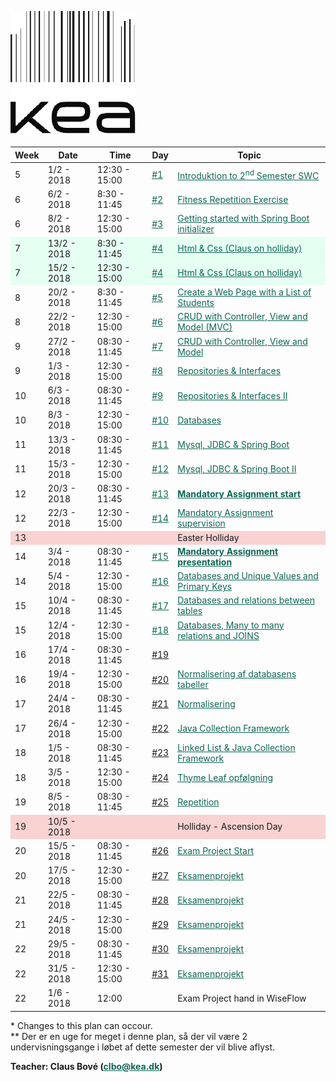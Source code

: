 <head>
  <style> 
    h1:first-of-type {display: none;}
    a {color:#0c6654}

   #image {
        float: left;
        width: 65px;
        margin-right: 20px; 
        margin-bottom: 10px;
    }
  </style>
</head>


<img src="https://github.com/dat17i/dat17i.github.io/raw/master/logokea.png" id="image" />

# DAT17I - SWC II SPRING 2018 

<table id="tbl">
  <thead>
  <tr>
      <th>Week</th>
      <th>Date</th>
      <th>Time</th>
      <th>Day</th>
      <th>Topic</th>
  </tr>
  </thead>
  <tbody>
  <tr>
      <td>5</td>
      <td>1/2 - 2018</td>
      <td>12:30 - 15:00</td>
      <td><a href="https://github.com/dat17i?utf8=%E2%9C%93&q=01&type=&language=">#1</a></td>
      <td><a href="https://github.com/dat17i/01_agenda/blob/master/README.md">Introduktion to 2<sup>nd</sup> Semester SWC</a></td>
  </tr>
  
  <tr>
      <td>6</td>
      <td>6/2 - 2018</td>
      <td>8:30 - 11:45</td>
      <td><a href="https://github.com/dat17i?utf8=%E2%9C%93&q=02&type=&language=">#2</a></td>
      <td><a href="https://github.com/dat17i/02_agenda/blob/master/README.md">Fitness Repetition Exercise</a></td>
  </tr>
  <tr>
      <td>6</td>
      <td>8/2 - 2018</td>
      <td>12:30 - 15:00</td>
      <td><a href="https://github.com/dat17i?utf8=%E2%9C%93&q=03&type=&language=">#3</a></td>
      <td><a href="https://github.com/dat17i/03_agenda/blob/master/README.md">Getting started with Spring Boot initializer</a></td>
  </tr>
  
  <tr style="background-color: #e6fff3">
      <td>7</td>
      <td>13/2 - 2018</td>
      <td>8:30 - 11:45</td>
      <td><a href="https://github.com/dat17i?utf8=%E2%9C%93&q=04&type=&language=">#4</a></td>
      <td><a href="https://github.com/dat17i/04_agenda/blob/master/README.md">Html & Css (Claus on holliday)</a></td>
  </tr>  
  <tr style="background-color: #e6fff3">
      <td>7</td>
      <td>15/2 - 2018</td>
      <td>12:30 - 15:00</td> 
      <td><a href="https://github.com/dat17i?utf8=%E2%9C%93&q=04&type=&language=">#4</a></td>
      <td><a href="https://github.com/dat17i/04_agenda/blob/master/README.md">Html & Css (Claus on holliday)</a></td>
  </tr>

  <tr>
      <td>8</td>
      <td>20/2 - 2018</td>
      <td>8:30 - 11:45</td>
      <td><a href="https://github.com/dat17i?utf8=%E2%9C%93&q=05&type=&language=">#5</a></td>
      <td><a href="https://github.com/dat17i/05_agenda/blob/master/README.md">Create a Web Page with a List of Students</a></td>
  </tr>
  <tr>
      <td>8</td>
      <td>22/2 - 2018</td>
      <td>12:30 - 15:00</td>
      <td><a href="https://github.com/dat17i?utf8=%E2%9C%93&q=06&type=&language=">#6</a></td>
      <td><a href="https://github.com/dat17i/06_agenda/blob/master/README.md">CRUD with Controller, View and Model (MVC)</a></td>
  </tr>

  <tr>
      <td>9</td>
      <td>27/2 - 2018</td>
      <td>08:30 - 11:45</td>
      <td><a href="https://github.com/dat17i?utf8=%E2%9C%93&q=07&type=&language=">#7</a></td>
      <td><a href="https://github.com/dat17i/07_agenda/blob/master/README.md">CRUD with Controller, View and Model</a></td>
  </tr>
  <tr>
      <td>9</td>
      <td>1/3 - 2018</td>
      <td>12:30 - 15:00</td>
      <td><a href="https://github.com/dat17i?utf8=%E2%9C%93&q=08&type=&language=">#8</a></td>
      <td><a href="https://github.com/dat17i/08_agenda/blob/master/README.md">Repositories & Interfaces</a></td>
  </tr>
  
  <tr>
      <td>10</td>
      <td>6/3 - 2018</td>
      <td>08:30 - 11:45</td>
      <td><a href="https://github.com/dat17i?utf8=%E2%9C%93&q=09&type=&language=">#9</a></td>
      <td><a href="https://github.com/dat17i/09_agenda/blob/master/README.md">Repositories & Interfaces II</a></td>
  </tr>
  <tr>
      <td>10</td>
      <td>8/3 - 2018</td>
      <td>12:30 - 15:00</td>
      <td><a href="https://github.com/dat17i?utf8=%E2%9C%93&q=10&type=&language=">#10</a></td>
      <td><a href="https://github.com/dat17i/010_agenda/blob/master/README.md">Databases</a></td>
  </tr>
  
  <tr>
      <td>11</td>
      <td>13/3 - 2018</td>
      <td>08:30 - 11:45</td>
      <td><a href="https://github.com/dat17i?utf8=%E2%9C%93&q=11&type=&language=">#11</a></td>
      <td><a href="https://github.com/dat17i/11_agenda/blob/master/README.md">Mysql, JDBC & Spring Boot</a></td>
  </tr>
  <tr>
      <td>11</td>
      <td>15/3 - 2018</td>
      <td>12:30 - 15:00</td>
      <td><a href="https://github.com/dat17i?utf8=%E2%9C%93&q=12&type=&language=">#12</a></td>
      <td><a href="https://github.com/dat17i/12_agenda/blob/master/README.md">Mysql, JDBC & Spring Boot II</a></td>
  </tr>

  <tr>
      <td>12</td>
      <td>20/3 - 2018</td>
      <td>08:30 - 11:45</td>
      <td><a href="https://github.com/dat17i?utf8=%E2%9C%93&q=13&type=&language=">#13</a></td>
      <td><b><a href="https://github.com/dat17i/13_agenda/blob/master/README.md">Mandatory Assignment start</a></b></td>
  </tr>
  <tr>
      <td>12</td>
      <td>22/3 - 2018</td>
      <td>12:30 - 15:00</td>
      <td><a href="https://github.com/dat17i?utf8=%E2%9C%93&q=14&type=&language=">#14</a></td>
      <td><a href="https://github.com/dat17i/14_agenda/blob/master/README.md">Mandatory Assignment supervision</a></td>
  </tr>
  
  <tr style="background-color:  #f9d2d2" class="holliday">
      <td>13</td>
      <td></td>
      <td></td>
      <td></td>
      <td>Easter Holliday</td>
  </tr>
 
  <tr>
      <td>14</td>
      <td>3/4 - 2018</td>
      <td>08:30 - 11:45</td>
      <td><a href="https://github.com/dat17i?utf8=%E2%9C%93&q=15&type=&language=">#15</a></td>
      <td><b><a href="https://github.com/dat17i/15_agenda/blob/master/README.md">Mandatory Assignment presentation</a></b></td>
  </tr>
  <tr>
      <td>14</td>
      <td>5/4 - 2018</td>
      <td>12:30 - 15:00</td>
      <td><a href="https://github.com/dat17i?utf8=%E2%9C%93&q=16&type=&language=">#16</a></td>
      <td><a href="https://github.com/dat17i/16_agenda/blob/master/README.md">Databases and Unique Values and Primary Keys</a></td>
  </tr>
  
  <tr>
      <td>15</td>
      <td>10/4 - 2018</td>
      <td>08:30 - 11:45</td>
      <td><a href="https://github.com/dat17i?utf8=%E2%9C%93&q=17&type=&language=">#17</a></td>
      <td><a href="https://github.com/dat17i/17_agenda/blob/master/README.md">Databases and relations between tables</a></td>
  </tr>
  <tr>
      <td>15</td>
      <td>12/4 - 2018</td>
      <td>12:30 - 15:00</td>
      <td><a href="https://github.com/dat17i?utf8=%E2%9C%93&q=18&type=&language=">#18</a></td>
      <td><a href="https://github.com/dat17i/18_agenda/blob/master/README.md">Databases, Many to many relations and JOINS</a></td>
  </tr>
  
  <tr>
      <td>16</td>
      <td>17/4 - 2018</td>
      <td>08:30 - 11:45</td>
      <td><a href="">#19</a></td>
      <td><a href="https://github.com/dat17i/19_agenda/blob/master/README.md"></a></td>
  </tr>
  <tr>
      <td>16</td>
      <td>19/4 - 2018</td>
      <td>12:30 - 15:00</td>
      <td><a href="">#20</a></td>
      <td><a href="https://github.com/dat17i/20_agenda/blob/master/README.md">Normalisering af databasens tabeller</a></td>
  </tr>
  
  <tr>
      <td>17</td>
      <td>24/4 - 2018</td>
      <td>08:30 - 11:45</td>
      <td><a href="">#21</a></td>
      <td><a href="https://github.com/dat17i/21_agenda/blob/master/README.md">Normalisering</a></td>
  </tr>
  <tr>
      <td>17</td>
      <td>26/4 - 2018</td>
      <td>12:30 - 15:00</td>
      <td><a href="">#22</a></td>
      <td><a href="https://github.com/dat17i/22_agenda/blob/master/README.md">Java Collection Framework</a></td>
  </tr>
  
  <tr>
      <td>18</td>
      <td>1/5 - 2018</td>
      <td>08:30 - 11:45</td>
      <td><a href="">#23</a></td>
      <td><a href="https://github.com/dat17i/23_agenda/blob/master/README.md">Linked List & Java Collection Framework</a></td>
  </tr>
  <tr>
      <td>18</td>
      <td>3/5 - 2018</td>
      <td>12:30 - 15:00</td>
      <td><a href="">#24</a></td>
      <td><a href="https://github.com/dat17i/24_agenda/blob/master/README.md">Thyme Leaf opfølgning</a></td>
  </tr>
  
  <tr>
      <td>19</td>
      <td>8/5 - 2018</td>
      <td>08:30 - 11:45</td>
      <td><a href="">#25</a></td>
      <td><a href="https://github.com/dat17i/25_agenda/blob/master/README.md">Repetition</a></td>
  </tr>

  <tr style="background-color: #f9d2d2">
      <td>19</td>
      <td>10/5 - 2018</td>
      <td></td>
      <td></td>
      <td>Holliday - Ascension Day</td>
  </tr>
  
  <tr>
      <td>20</td>
      <td>15/5 - 2018</td>
      <td>08:30 - 11:45</td>
      <td><a href="">#26</a></td>
      <td><a href="https://github.com/dat17i/26_agenda/blob/master/README.md">Exam Project Start</a></td>
  </tr>
  
  <tr>
      <td>20</td>
      <td>17/5 - 2018</td>
      <td>12:30 - 15:00</td>
      <td><a href="">#27</a></td>
      <td><a href="https://github.com/dat17i/27_agenda/blob/master/README.md">Eksamenprojekt</a></td>
  </tr>
  
  <tr>
      <td>21</td>
      <td>22/5 - 2018</td>
      <td>08:30 - 11:45</td>
      <td><a href="">#28</a></td>
      <td><a href="https://github.com/dat17i/28_agenda/blob/master/README.md">Eksamenprojekt</a></td>
  </tr> 
  <tr>
      <td>21</td>
      <td>24/5 - 2018</td>
      <td>12:30 - 15:00</td>
      <td><a href="">#29</a></td>
      <td><a href="https://github.com/dat17i/29_agenda/blob/master/README.md">Eksamenprojekt</a></td>
  </tr>
  
  <tr>
      <td>22</td>
      <td>29/5 - 2018</td>
      <td>08:30 - 11:45</td>
      <td><a href="">#30</a></td>
      <td><a href="https://github.com/dat17i/30_agenda/blob/master/README.md">Eksamenprojekt</a></td>
  </tr> 
  <tr>
      <td>22</td>
      <td>31/5 - 2018</td>
      <td>12:30 - 15:00</td>
      <td><a href="">#31</a></td>
      <td><a href="https://github.com/dat17i/31_agenda/blob/master/README.md">Eksamenprojekt</a></td>
  </tr>   
  
  <tr>
      <td>22</td>
      <td>1/6 - 2018</td>
      <td>12:00</td>
      <td></td>
      <td>Exam Project hand in WiseFlow</td>
  </tr>
  
  </tbody>
</table>
            
\* Changes to this plan can occour. <br>
\** Der er en uge for meget i denne plan, så der vil være 2 undervisningsgange i løbet af dette semester der vil blive aflyst.

__Teacher: Claus Bové (clbo@kea.dk)__


<script> var dates = [
        {week : 5, date : '1/2', time : '12:30 - 15:30'}, 

        {week : 6, date : '6/2', time : '08:30 - 11:45'}, 
        {week : 6, date : '8/2', time : '12:30 - 15:30'}, 

        {week : 7, date : '13/2', time : '08:30 - 11:45'}, 
        {week : 7, date : '15/2', time : '12:30 - 15:30'}, 

        {week : 8, date : '20/2', time : '08:30 - 11:45'}, 
        {week : 8, date : '22/2', time : '12:30 - 15:30'},

        {week : 9, date : '27/2', time : '08:30 - 11:45'}, 
        {week : 9, date : '1/3', time : '12:30 - 15:30'},

        {week : 10, date : '6/3', time : '08:30 - 11:45'}, 
        {week : 10, date : '8/3', time : '12:30 - 15:30'}, 

        {week : 11, date : '13/3', time : '08:30 - 11:45'}, 
        {week : 11, date : '15/3', time : '12:30 - 15:30'}, 

        {week : 12, date : '20/3', time : '08:30 - 11:45'}, 
        {week : 12, date : '22/3', time : '12:30 - 15:30'}, 

        // week 13 Easter
        {week : 13, date : '27/3', time : '08:30 - 11:45'},
        {week : 13, date : '29/3', time : '12:30 - 15:30'},

        {week : 14, date : '3/4', time : '08:30 - 11:45'},
        {week : 14, date : '5/4', time : '12:30 - 15:30'},

        {week : 15, date : '10/4', time : '08:30 - 11:45'},
        {week : 15, date : '12/4', time : '12:30 - 15:30'},

        {week : 16, date : '17/4', time : '08:30 - 11:45'},
        {week : 16, date : '19/4', time : '12:30 - 15:30'},

        {week : 17, date : '24/4', time : '08:30 - 11:45'},
        {week : 17, date : '26/4', time : '12:30 - 15:30'},

        {week : 18, date : '1/5', time : '08:30 - 11:45'},
        {week : 18, date : '3/5', time : '12:30 - 15:30'},

        {week : 19, date : '8/5', time : '08:30 - 11:45'},
        {week : 19, date : '10/5', time : ''},

        {week : 20, date : '15/5', time : '08:30 - 11:45'},
        {week : 20, date : '17/5', time : '12:30 - 15:30'},

        {week : 21, date : '22/5', time : '08:30 - 11:45'},
        {week : 21, date : '24/5', time : '12:30 - 15:30'},

        {week : 22, date : '29/5', time : '08:30 - 11:45'},
        {week : 22, date : '30/5', time : '12:30 - 15:30'},
    ]; 
  
 var table = document.getElementById("tbl");  
 var rows = table.getElementsByTagName("tr");
 
 for(i = 1; i < rows.length; i++){

     if(rows[i].getAttribute("class") === 'holliday'){
        //alert(rows[i].getAttribute("class"));
        i+2;
     }

      var tds = rows[i].getElementsByTagName("td"); 
      tds[0].innerHTML= dates[i-1].week; 
      tds[1].innerHTML= dates[i-1].date + ' - 2018'; 
      tds[2].innerHTML= dates[i-1].time; 
    } 
 </script>
